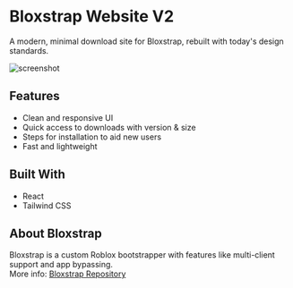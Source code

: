 # Bloxstrap Website V2

A modern, minimal download site for Bloxstrap, rebuilt with today's design standards.

![screenshot](https://i.ibb.co/BVd62hSf/image-2025-04-09-140328247.png)

## Features

- Clean and responsive UI  
- Quick access to downloads with version & size
- Steps for installation to aid new users
- Fast and lightweight

## Built With

- React  
- Tailwind CSS

## About Bloxstrap

Bloxstrap is a custom Roblox bootstrapper with features like multi-client support and app bypassing.  
More info: [Bloxstrap Repository](https://github.com/bloxstraplabs/bloxstrap)
